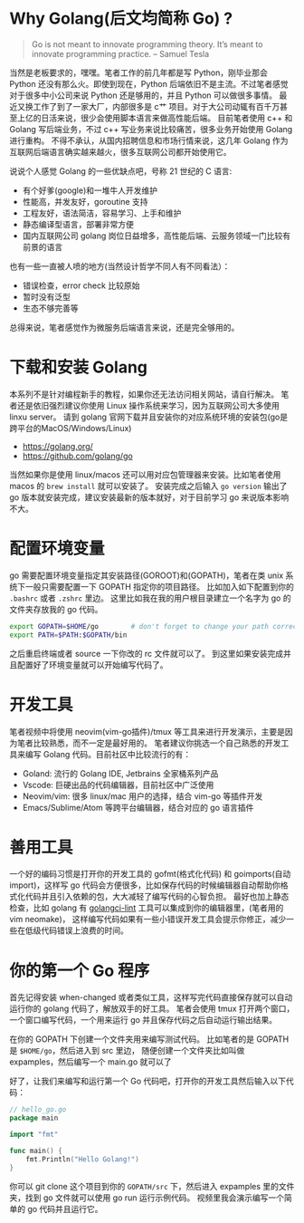 # Why Golang(后文均简称 Go) ?

> Go is not meant to innovate programming theory. It’s meant to innovate programming practice. – Samuel Tesla

当然是老板要求的，嘿嘿。笔者工作的前几年都是写 Python，刚毕业那会 Python 还没有那么火。即使到现在，Python
后端依旧不是主流。不过笔者感觉对于很多中小公司来说 Python 还是够用的，并且 Python 可以做很多事情。
最近又换工作了到了一家大厂，内部很多是 c艹 项目。对于大公司动辄有百千万甚至上亿的日活来说，很少会使用脚本语言来做高性能后端。
目前笔者使用 c++ 和 Golang 写后端业务，不过 c++ 写业务来说比较痛苦，很多业务开始使用 Golang 进行重构。
不得不承认，从国内招聘信息和市场行情来说，这几年 Golang 作为互联网后端语言确实越来越火，很多互联网公司都开始使用它。

说说个人感觉 Golang 的一些优缺点吧，号称 21 世纪的 C 语言:

- 有个好爹(google)和一堆牛人开发维护
- 性能高，并发友好，goroutine 支持
- 工程友好，语法简洁，容易学习、上手和维护
- 静态编译型语言，部署非常方便
- 国内互联网公司 golang 岗位日益增多，高性能后端、云服务领域一门比较有前景的语言

也有一些一直被人喷的地方(当然设计哲学不同人有不同看法）：

- 错误检查，error check 比较原始
- 暂时没有泛型
- 生态不够完善等

总得来说，笔者感觉作为微服务后端语言来说，还是完全够用的。

# 下载和安装 Golang

本系列不是针对编程新手的教程，如果你还无法访问相关网站，请自行解决。
笔者还是依旧强烈建议你使用 Linux 操作系统来学习，因为互联网公司大多使用 linxu server。
请到 golang 官网下载并且安装你的对应系统环境的安装包(go是跨平台的MacOS/Windows/Linux)

- [ https://golang.org/ ](https://golang.org/)
- [https://github.com/golang/go ](https://github.com/golang/go)

当然如果你是使用 linux/macos 还可以用对应包管理器来安装。比如笔者使用 macos 的 `brew install` 就可以安装了。
安装完成之后输入 `go version` 输出了 go 版本就安装完成，建议安装最新的版本就好，对于目前学习 go 来说版本影响不大。

# 配置环境变量

go 需要配置环境变量指定其安装路径(GOROOT)和(GOPATH)，笔者在类 unix 系统下一般只需要配置一下 GOPATH 指定你的项目路径。
比如加入如下配置到你的 `.bashrc` 或者 `.zshrc` 里边。
这里比如我在我的用户根目录建立一个名字为 go 的文件夹存放我的 go 代码。

```sh
export GOPATH=$HOME/go        # don't forget to change your path correctly!
export PATH=$PATH:$GOPATH/bin
```

之后重启终端或者 source 一下你改的 rc 文件就可以了。 到这里如果安装完成并且配置好了环境变量就可以开始编写代码了。

# 开发工具

笔者视频中将使用 neovim(vim-go插件)/tmux 等工具来进行开发演示，主要是因为笔者比较熟悉，而不一定是最好用的。
笔者建议你挑选一个自己熟悉的开发工具来编写 Golang 代码。目前社区中比较流行的有：

- Goland: 流行的 Golang IDE, Jetbrains 全家桶系列产品
- Vscode: 巨硬出品的代码编辑器，目前社区中广泛使用
- Neovim/vim: 很多 linux/mac 用户的选择，结合 vim-go 等插件开发
- Emacs/Sublime/Atom 等跨平台编辑器，结合对应的 go 语言插件

# 善用工具

一个好的编码习惯是打开你的开发工具的 gofmt(格式化代码) 和 goimports(自动 import)，这样写 go
代码会方便很多，比如保存代码的时候编辑器自动帮助你格式化代码并且引入依赖的包，大大减轻了编写代码的心智负担。
最好也加上静态检查，比如 golang 有 [golangci-lint](https://github.com/golangci/golangci-lint) 工具可以集成到你的编辑器里，(笔者用的 vim neomake)，
这样编写代码如果有一些小错误开发工具会提示你修正，减少一些在低级代码错误上浪费的时间。

# 你的第一个 Go 程序

首先记得安装 when-changed 或者类似工具，这样写完代码直接保存就可以自动运行你的 golang 代码了，解放双手的好工具。
笔者会使用 tmux 打开两个窗口，一个窗口编写代码，一个用来运行 go 并且保存代码之后自动运行输出结果。

在你的 GOPATH 下创建一个文件夹用来编写测试代码。 比如笔者的是 GOPATH 是 `$HOME/go`，然后进入到 src 里边，
随便创建一个文件夹比如叫做 expamples，然后编写一个 main.go 就可以了

好了，让我们来编写和运行第一个 Go 代码吧，打开你的开发工具然后输入以下代码：

```go
// hello_go.go
package main

import "fmt"

func main() {
	fmt.Println("Hello Golang!")
}
```

你可以 git clone 这个项目到你的 `GOPATH/src` 下，然后进入 expamples 里的文件夹，找到 go 文件就可以使用 go run
运行示例代码。 视频里我会演示编写一个简单的 go 代码并且运行它。
